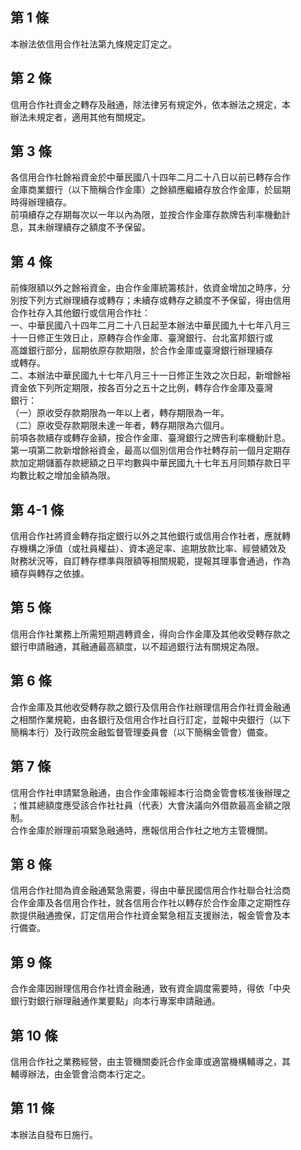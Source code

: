 第 1 條
-------
本辦法依信用合作社法第九條規定訂定之。

第 2 條
-------
信用合作社資金之轉存及融通，除法律另有規定外，依本辦法之規定，本  
辦法未規定者，適用其他有關規定。

第 3 條
-------
各信用合作社餘裕資金於中華民國八十四年二月二十八日以前已轉存合作  
金庫商業銀行（以下簡稱合作金庫）之餘額應繼續存放合作金庫，於屆期  
時得辦理續存。  
前項續存之存期每次以一年以內為限，並按合作金庫存款牌告利率機動計  
息，其未辦理續存之額度不予保留。

第 4 條
-------
前條限額以外之餘裕資金，由合作金庫統籌核計，依資金增加之時序，分  
別按下列方式辦理續存或轉存；未續存或轉存之額度不予保留，得由信用  
合作社存入其他銀行或信用合作社：  
一、中華民國八十四年二月二十八日起至本辦法中華民國九十七年八月三  
    十一日修正生效日止，原轉存合作金庫、臺灣銀行、台北富邦銀行或  
    高雄銀行部分，屆期依原存款期限，於合作金庫或臺灣銀行辦理續存  
    或轉存。  
二、本辦法中華民國九十七年八月三十一日修正生效之次日起，新增餘裕  
    資金依下列所定期限，按各百分之五十之比例，轉存合作金庫及臺灣  
    銀行：  
（一）原收受存款期限為一年以上者，轉存期限為一年。  
（二）原收受存款期限未達一年者，轉存期限為六個月。  
前項各款續存或轉存金額，按合作金庫、臺灣銀行之牌告利率機動計息。  
第一項第二款新增餘裕資金，最高以個別信用合作社轉存前一個月定期存  
款加定期儲蓄存款總額之日平均數與中華民國九十七年五月同類存款日平  
均數比較之增加金額為限。

第 4-1 條
---------
信用合作社將資金轉存指定銀行以外之其他銀行或信用合作社者，應就轉  
存機構之淨值（或社員權益）、資本適足率、逾期放款比率、經營績效及  
財務狀況等，自訂轉存標準與限額等相關規範，提報其理事會通過，作為  
續存與轉存之依據。

第 5 條
-------
信用合作社業務上所需短期週轉資金，得向合作金庫及其他收受轉存款之  
銀行申請融通，其融通最高額度，以不超過銀行法有關規定為限。

第 6 條
-------
合作金庫及其他收受轉存款之銀行及信用合作社辦理信用合作社資金融通  
之相關作業規範，由各銀行及信用合作社自行訂定，並報中央銀行（以下  
簡稱本行）及行政院金融監督管理委員會（以下簡稱金管會）備查。

第 7 條
-------
信用合作社申請緊急融通，由合作金庫報經本行洽商金管會核准後辦理之  
；惟其總額度應受該合作社社員（代表）大會決議向外借款最高金額之限  
制。  
合作金庫於辦理前項緊急融通時，應報信用合作社之地方主管機關。

第 8 條
-------
信用合作社間為資金融通緊急需要，得由中華民國信用合作社聯合社洽商  
合作金庫及各信用合作社，就各信用合作社以轉存於合作金庫之定期性存  
款提供融通擔保，訂定信用合作社資金緊急相互支援辦法，報金管會及本  
行備查。

第 9 條
-------
合作金庫因辦理信用合作社資金融通，致有資金調度需要時，得依「中央  
銀行對銀行辦理融通作業要點」向本行專案申請融通。

第 10 條
--------
信用合作社之業務經營，由主管機關委託合作金庫或適當機構輔導之，其  
輔導辦法，由金管會洽商本行定之。

第 11 條
--------
本辦法自發布日施行。

